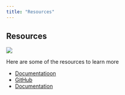 ```yaml
---
title: "Resources"
---
```


## Resources

![](/tazama.png)

Here are some of the resources to learn more

- [Documentatioon](https://github.com/frmscoe)
- [GitHub](https://github.com/frmscoe)
- [Documentation](https://frmscoe.atlassian.net/wiki/spaces/FRMS/pages/6488065/Product+Overview)
